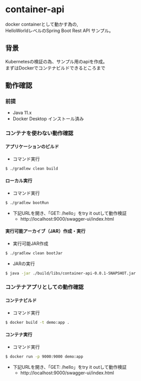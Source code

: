 # container-api
docker containerとして動かす為の,  
HelloWorldレベルのSpring Boot Rest API サンプル。

## 背景

Kubernetesの検証の為、サンプル用のapiを作成。  
まずはDockerでコンテナビルドできるところまで

## 動作確認

### 前提

* Java 11.x
* Docker Desktop インストール済み

### コンテナを使わない動作確認

#### アプリケーションのビルド

* コマンド実行

```sh
$ ./gradlew clean build
```

#### ローカル実行

* コマンド実行

```sh
$ ./gradlew bootRun 
```

* 下記URLを開き、「GET: /hello」をtry it outして動作検証
  * http://localhost:9000/swagger-ui/index.html

#### 実行可能アーカイブ（JAR）作成・実行

* 実行可能JAR作成 

```sh
$ ./gradlew clean bootJar
```

* JARの実行

```sh
$ java -jar ./build/libs/container-api-0.0.1-SNAPSHOT.jar
```

### コンテナアプリとしての動作確認

#### コンテナビルド

* コマンド実行

```sh
$ docker build -t demo:app .
```

#### コンテナ実行

* コマンド実行

```sh
$ docker run -p 9000:9000 demo:app
```


* 下記URLを開き、「GET: /hello」をtry it outして動作検証
  * http://localhost:9000/swagger-ui/index.html